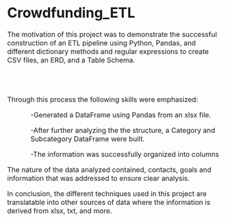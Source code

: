 <font size=3>

# Crowdfunding_ETL

The motivation of this project was to demonstrate the successful construction of an ETL pipeline using Python, Pandas, and different dictionary methods and regular expressions to create CSV files, an ERD, and a Table Schema.

<br>
<br>



Through this process the following skills were emphasized:

<ol>
<ul>-Generated a DataFrame using Pandas from an xlsx file. </ul>
<ul>-After further analyzing the the structure, a Category and Subcategory DataFrame were built. </ul></ul>
<ul>-The information was successfully organized into columns</ul>
</ol>

The nature of the data analyzed contained, contacts, goals and information that was addressed to ensure clear analysis. 

In conclusion, the different techniques used in this project are translatable into other sources of data where the information
is derived from xlsx, txt, and more. 

